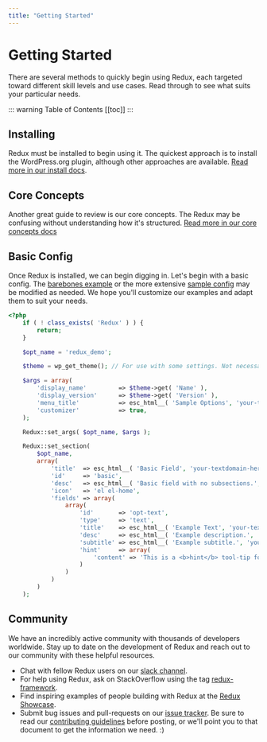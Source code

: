 ```yaml
---
title: "Getting Started" 
---
```


# Getting Started

There are several methods to quickly begin using Redux, each targeted toward different skill levels and use cases. Read 
through to see what suits your particular needs.

::: warning Table of Contents
[[toc]]
:::

## Installing
Redux must be installed to begin using it. The quickest approach is to install the WordPress.org plugin, although other 
approaches are available. [Read more in our install docs](install.md).

## Core Concepts
Another great guide to review is our core concepts.  The Redux may be confusing without understanding how it's structured. 
[Read more in our core concepts docs](core-concepts.md)

## Basic Config
Once Redux is installed, we can begin digging in. Let's begin with a basic config. The [barebones example](https://github.com/reduxframework/redux-framework/blob/master/sample/barebones-config.php) 
or the more extensive [sample config](https://github.com/reduxframework/redux-framework/blob/master/sample/sample-config.php) may be modified as needed. 
We hope you'll customize our examples and adapt them to suit your needs.

```php
<?php
    if ( ! class_exists( 'Redux' ) ) {
        return;
    }

    $opt_name = 'redux_demo';

    $theme = wp_get_theme(); // For use with some settings. Not necessary.

    $args = array(
        'display_name'         => $theme->get( 'Name' ),
        'display_version'      => $theme->get( 'Version' ),
        'menu_title'           => esc_html__( 'Sample Options', 'your-textdomain-here' ),
        'customizer'           => true,
    );

    Redux::set_args( $opt_name, $args );

    Redux::set_section( 
        $opt_name, 
        array(
            'title'  => esc_html__( 'Basic Field', 'your-textdomain-here' ),
            'id'     => 'basic',
            'desc'   => esc_html__( 'Basic field with no subsections.', 'your-textdomain-here' ),
            'icon'   => 'el el-home',
            'fields' => array(
                array(
                    'id'       => 'opt-text',
                    'type'     => 'text',
                    'title'    => esc_html__( 'Example Text', 'your-textdomain-here' ),
                    'desc'     => esc_html__( 'Example description.', 'your-textdomain-here' ),
                    'subtitle' => esc_html__( 'Example subtitle.', 'your-textdomain-here' ),
                    'hint'     => array(
                        'content' => 'This is a <b>hint</b> tool-tip for the text field.<br/><br/>Add any HTML based text you like here.',
                    )
                )
            )
        ) 
    );
```

## Community
We have an incredibly active community with thousands of developers worldwide. Stay up to date on the development of 
Redux and reach out to our community with these helpful resources.

- Chat with fellow Redux users on our [slack channel](http://slack.redux.io/).
- For help using Redux, ask on StackOverflow using the tag [redux-framework](https://stackoverflow.com/search?q=%23redux-framework).
- Find inspiring examples of people building with Redux at the [Redux Showcase](https://redux.io/showcase/envato-market/).
- Submit bug issues and pull-requests on our [issue tracker](https://github.com/reduxframework/redux-framework/issues). Be sure to read our [contributing guidelines](https://github.com/reduxframework/redux-framework/blob/master/CONTRIBUTING.md) before posting, or we'll point you to that document to get the information we need. :)
